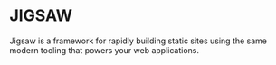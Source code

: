 # JIGSAW
Jigsaw is a framework for rapidly building static sites using the same modern tooling that powers your web applications.
